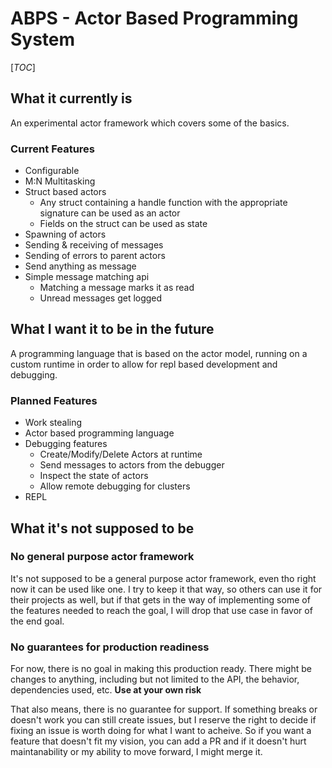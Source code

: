 # ABPS - Actor Based Programming System

[_TOC_]

## What it currently is

An experimental actor framework which covers some of the basics.

### Current Features
- Configurable
- M:N Multitasking
- Struct based actors
  - Any struct containing a handle function with the appropriate signature can be used as an actor
  - Fields on the struct can be used as state
- Spawning of actors
- Sending & receiving of messages
- Sending of errors to parent actors
- Send anything as message
- Simple message matching api
  - Matching a message marks it as read
  - Unread messages get logged

## What I want it to be in the future

A programming language that is based on the actor model, running on a custom runtime in order to allow for repl
based development and debugging.

### Planned Features
- Work stealing
- Actor based programming language
- Debugging features
  - Create/Modify/Delete Actors at runtime
  - Send messages to actors from the debugger
  - Inspect the state of actors
  - Allow remote debugging for clusters
- REPL

## What it's not supposed to be

### No general purpose actor framework
It's not supposed to be a general purpose actor framework, even tho right now it can be used like one.
I try to keep it that way, so others can use it for their projects as well, but if that gets in the way of
implementing some of the features needed to reach the goal, I will drop that use case in favor of the end goal.

### No guarantees for production readiness
For now, there is no goal in making this production ready. There might be changes to anything, including but not
limited to the API, the behavior, dependencies used, etc. **Use at your own risk**

That also means, there is no guarantee for support. If something breaks or doesn't work you can still create issues,
but I reserve the right to decide if fixing an issue is worth doing for what I want to acheive.
So if you want a feature that doesn't fit my vision, you can add a PR and if it doesn't hurt maintanability
or my ability to move forward, I might merge it.
